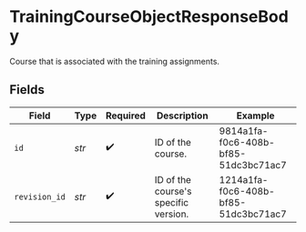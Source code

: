 # TrainingCourseObjectResponseBody

Course that is associated with the training assignments.


## Fields

| Field                                | Type                                 | Required                             | Description                          | Example                              |
| ------------------------------------ | ------------------------------------ | ------------------------------------ | ------------------------------------ | ------------------------------------ |
| `id`                                 | *str*                                | :heavy_check_mark:                   | ID of the course.                    | 9814a1fa-f0c6-408b-bf85-51dc3bc71ac7 |
| `revision_id`                        | *str*                                | :heavy_check_mark:                   | ID of the course's specific version. | 1214a1fa-f0c6-408b-bf85-51dc3bc71ac7 |